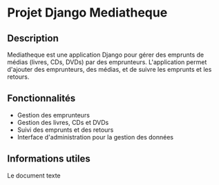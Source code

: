 # Projet Django Mediatheque

## Description

Mediatheque est une application Django pour gérer des emprunts de médias (livres, CDs, DVDs) par des emprunteurs. L'application permet d'ajouter des emprunteurs, des médias, et de suivre les emprunts et les retours.

## Fonctionnalités

- Gestion des emprunteurs
- Gestion des livres, CDs et DVDs
- Suivi des emprunts et des retours
- Interface d'administration pour la gestion des données

## Informations utiles

Le document texte 


